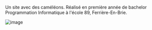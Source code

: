 Un site avec des caméléons.
Réalisé en première année de bachelor Programmation Informatique à l'école 89, Ferrière-En-Brie.

![image](https://github.com/eayrault/eayrault-projet_cameleon/assets/146326392/e52061a3-91ad-4550-8abd-a8a6fab124db)

